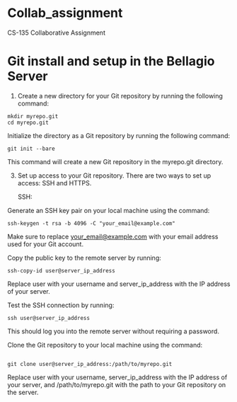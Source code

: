 # Collab_assignment
CS-135 Collaborative Assignment 
# Git install and setup in the Bellagio Server



1) Create a new directory for your Git repository by running the following command:

```
mkdir myrepo.git
cd myrepo.git
```
Initialize the directory as a Git repository by running the following command:

```
git init --bare
```

This command will create a new Git repository in the myrepo.git directory.

3. Set up access to your Git repository. There are two ways to set up access: SSH and HTTPS.

    SSH:

Generate an SSH key pair on your local machine using the command: 
```
ssh-keygen -t rsa -b 4096 -C "your_email@example.com"
```
Make sure to replace your_email@example.com with your email address used for your Git account.

Copy the public key to the remote server by running:

```
ssh-copy-id user@server_ip_address
```

Replace user with your username and server_ip_address with the IP address of your server.

Test the SSH connection by running:

```
ssh user@server_ip_address
```
This should log you into the remote server without requiring a password.

Clone the Git repository to your local machine using the command:

```

git clone user@server_ip_address:/path/to/myrepo.git
```
Replace user with your username, server_ip_address with the IP address of your server, and /path/to/myrepo.git with the path to your Git repository on the server.
